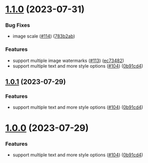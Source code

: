 

# [1.1.0](https://github.com/JimmyDaddy/react-native-image-marker/compare/v0.9.2...v1.1.0) (2023-07-31)


### Bug Fixes

* image scale ([#114](https://github.com/JimmyDaddy/react-native-image-marker/issues/114)) ([783b2ab](https://github.com/JimmyDaddy/react-native-image-marker/commit/783b2abc36586c6f6087295682a348b6c9010d17))


### Features

* support multiple image watermarks ([#113](https://github.com/JimmyDaddy/react-native-image-marker/issues/113)) ([ec73482](https://github.com/JimmyDaddy/react-native-image-marker/commit/ec73482f7f2fd8518845c19a549fc589aff28445))
* support multiple text and more style options ([#104](https://github.com/JimmyDaddy/react-native-image-marker/issues/104)) ([0b91cd4](https://github.com/JimmyDaddy/react-native-image-marker/commit/0b91cd4baaf2f664f908483b225509e443f9bae7))

## [1.0.1](https://github.com/JimmyDaddy/react-native-image-marker/compare/v0.9.2...v1.0.1) (2023-07-29)


### Features

* support multiple text and more style options ([#104](https://github.com/JimmyDaddy/react-native-image-marker/issues/104)) ([0b91cd4](https://github.com/JimmyDaddy/react-native-image-marker/commit/0b91cd4baaf2f664f908483b225509e443f9bae7))

# [1.0.0](https://github.com/JimmyDaddy/react-native-image-marker/compare/v0.9.2...v1.0.0) (2023-07-29)


### Features

* support multiple text and more style options ([#104](https://github.com/JimmyDaddy/react-native-image-marker/issues/104)) ([0b91cd4](https://github.com/JimmyDaddy/react-native-image-marker/commit/0b91cd4baaf2f664f908483b225509e443f9bae7))